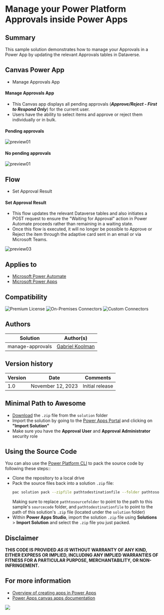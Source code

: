 # Manage your Power Platform Approvals inside Power Apps

## Summary

This sample solution demonstrates how to manage your Approvals in a Power App by updating the relevant Approvals tables in Dataverse. 

## Canvas Power App
* Manage Approvals App

#### Manage Approvals App
* This Canvas app displays all pending approvals (***Approve/Reject - First to Respond Only***) for the current user. 
* Users have the ability to select items and approve or reject them individually or in bulk.

#### Pending approvals
![preview01](assets/preview01.png)

#### No pending approvals
![preview01](assets/preview02.png)

## Flow
* Set Approval Result

#### Set Approval Result
* This flow updates the relevant Dataverse tables and also initiates a POST request to ensure the "Waiting for Approval" action in Power Automate proceeds rather than remaining in a waiting state.
* Once this flow is executed, it will no longer be possible to Approve or Reject the item through the adaptive card sent in an email or via Microsoft Teams.

![preview03](assets/preview03.png)

## Applies to

* [Microsoft Power Automate](https://docs.microsoft.com/power-automate/)
* [Microsoft Power Apps](https://docs.microsoft.com/power-apps)

## Compatibility

![Premium License](https://img.shields.io/badge/Premium%20License-Required-green.svg "Premium license required")
![On-Premises Connectors](https://img.shields.io/badge/On--Premises%20Connectors-No-green.svg "Does not use on-premise connectors")
![Custom Connectors](https://img.shields.io/badge/Custom%20Connectors-Not%20Required-green.svg "Does not use custom connectors")

## Authors

Solution|Author(s)
--------|---------
manage-approvals | [Gabriel Koolman](https://www.linkedin.com/in/gabrielkoolman/)

## Version history

Version|Date|Comments
-------|----|--------
1.0|November 12, 2023|Initial release

## Minimal Path to Awesome

* [Download](solution/manage-approvals.zip) the `.zip` file from the `solution` folder
* Import the solution by going to the [Power Apps Portal](https://make.powerapps.com) and clicking on **"Import Solution"**
* Make sure you have the **Approval User** and **Approval Administrator** security role

## Using the Source Code

You can also use the [Power Platform CLI](https://docs.microsoft.com/powerapps/developer/data-platform/powerapps-cli) to pack the source code by following these steps::

* Clone the repository to a local drive
* Pack the source files back into a solution `.zip` file:
  ```bash
  pac solution pack --zipfile pathtodestinationfile --folder pathtosourcefolder
  ```
  Making sure to replace `pathtosourcefolder` to point to the path to this sample's `sourcecode` folder, and `pathtodestinationfile` to point to the path of this solution's `.zip` file (located under the `solution` folder)
* Within **Power Apps Studio**, import the solution `.zip` file using **Solutions** > **Import Solution** and select the `.zip` file you just packed.

## Disclaimer

**THIS CODE IS PROVIDED *AS IS* WITHOUT WARRANTY OF ANY KIND, EITHER EXPRESS OR IMPLIED, INCLUDING ANY IMPLIED WARRANTIES OF FITNESS FOR A PARTICULAR PURPOSE, MERCHANTABILITY, OR NON-INFRINGEMENT.**

## For more information

- [Overview of creating apps in Power Apps](https://docs.microsoft.com/powerapps/maker/)
- [Power Apps canvas apps documentation](https://docs.microsoft.com/en-us/powerapps/maker/canvas-apps/)


<img src="https://telemetry.sharepointpnp.com/powerapps-samples/samples/manage-approvals" />


